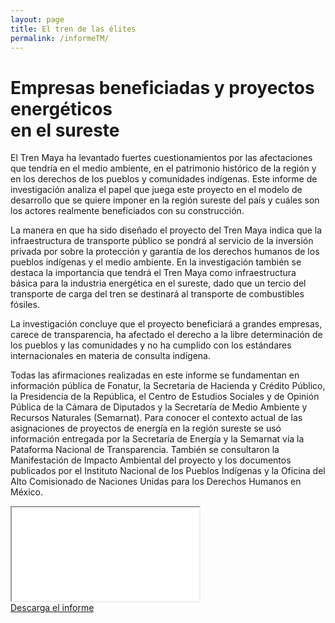```yaml
---
layout: page
title: El tren de las élites
permalink: /informeTM/
---
```


# Empresas beneficiadas y proyectos energéticos <br>en el sureste

El Tren Maya ha levantado fuertes cuestionamientos por las afectaciones que tendría en el medio ambiente, en el patrimonio histórico de la región y en los derechos de los pueblos y comunidades indígenas. Este informe de investigación analiza el papel que juega este proyecto en el modelo de desarrollo que se quiere imponer en la región sureste del país y cuáles son los actores realmente beneficiados con su construcción.

La manera en que ha sido diseñado el proyecto del Tren Maya indica que la infraestructura de transporte público se pondrá al servicio de la inversión privada por sobre la protección y garantía de los derechos humanos de los pueblos indígenas y el medio ambiente. En la investigación también se destaca la importancia que tendrá el Tren Maya como infraestructura básica para la industria energética en el sureste, dado que un tercio del transporte de carga del tren se destinará al transporte de combustibles fósiles.

La investigación concluye que el proyecto beneficiará a grandes empresas, carece de transparencia, ha afectado el derecho a la libre determinación de los pueblos y  las  comunidades y no ha cumplido con los estándares internacionales en materia de consulta indígena. 

Todas las afirmaciones realizadas en este informe se fundamentan en información pública de Fonatur, la Secretaría de Hacienda y Crédito Público, la Presidencia de la República, el Centro de Estudios Sociales y de Opinión Pública de la Cámara de Diputados y la Secretaría de Medio Ambiente y Recursos Naturales (Semarnat). Para conocer el contexto actual de las asignaciones de proyectos de energía en la región sureste se usó información entregada por la Secretaría de Energía y la Semarnat vía la Pataforma Nacional de Transparencia. También se consultaron la Manifestación de Impacto Ambiental del proyecto y los documentos publicados por el Instituto Nacional de los Pueblos Indígenas y la Oficina del Alto Comisionado de Naciones Unidas para los Derechos Humanos en México.


<div class="embed-responsive embed-responsive-4by3 mb-4">
  <iframe class="embed-responsive-item" src="/assets/docs/ElTrendelasElites.pdf"></iframe>
</div>

<div class="text-center mb-5">
  <a class="btn btn-primary" href="https://tbtm.poderlatam.org/assets/docs/ElTrendelasElites.pdf" target="_blank" download>Descarga el informe</a>
</div>
